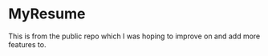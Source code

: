 # MyResume

This is from the public repo which I was hoping to improve on and add more features to.
